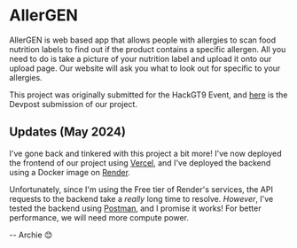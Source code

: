 # AllerGEN

AllerGEN is web based app that allows people with allergies to scan food nutrition labels to find out if the product contains a specific allergen. All you need to do is take a picture of your nutrition label and upload it onto our upload page. Our website will ask you what to look out for specific to your allergies.

This project was originally submitted for the HackGT9 Event, and [here](https://devpost.com/software/allergen-5a7vy0) is the Devpost submission of our project.

## Updates (May 2024)
I've gone back and tinkered with this project a bit more! I've now deployed the frontend of our project using [Vercel](https://vercel.com), and I've deployed the backend using a Docker image on [Render](https://render.com). 

Unfortunately, since I'm using the Free tier of Render's services, the API requests to the backend take a *really* long time to resolve. *However*, I've tested the backend using [Postman](https://postman.com), and I promise it works! For better performance, we will need more compute power.

-- Archie 😊